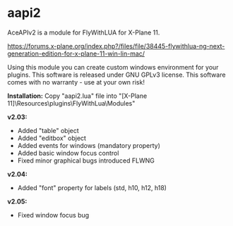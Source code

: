 # aapi2
AceAPIv2 is a module for FlyWithLUA for X-Plane 11.

https://forums.x-plane.org/index.php?/files/file/38445-flywithlua-ng-next-generation-edition-for-x-plane-11-win-lin-mac/

Using this module you can create custom windows environment for your plugins.
This software is released under GNU GPLv3 license.
This software comes with no warranty - use at your own risk!

**Installation:**
Copy "aapi2.lua" file into "[X-Plane 11]\Resources\plugins\FlyWithLua\Modules\"

**v2.03:**
 - Added "table" object
 - Added "editbox" object
 - Added events for windows (mandatory property)
 - Added basic window focus control
 - Fixed minor graphical bugs introduced FLWNG
	
**v2.04:**
- Added "font" property for labels (std, h10, h12, h18)

**v2.05:**
- Fixed window focus bug
